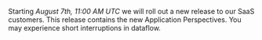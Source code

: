 Starting *August 7th, 11:00 AM UTC* we will roll out a new release to our SaaS customers. This release contains the new Application Perspectives. You may experience short interruptions in dataflow.
